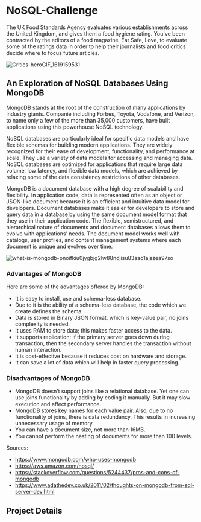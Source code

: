 # NoSQL-Challenge
The UK Food Standards Agency evaluates various establishments across the United Kingdom, and gives them a food hygiene rating. You've been contracted by the editors of a food magazine, Eat Safe, Love, to evaluate some of the ratings data in order to help their journalists and food critics decide where to focus future articles.

![Critics-heroGIF_1619159531](https://user-images.githubusercontent.com/115101031/214083673-5d492180-345c-433b-9feb-aec0638dbdba.gif)

## An Exploration of NoSQL Databases Using MongoDB

MongoDB stands at the root of the construction of many applications by industry giants.  Companie including Forbes, Toyota, Vodafone, and Verizon, to name only a few of the more than 35,000 customers, have built applications using this powerhouse NoSQL technology.

NoSQL databases are particularly ideal for specific data models and have flexible schemas for building modern applications. They are widely recognized for their ease of development, functionality, and performance at scale. They use a variety of data models for accessing and managing data. NoSQL databases are optimized for applications that require large data volume, low latency, and flexible data models, which are achieved by relaxing some of the data consistency restrictions of other databases.

MongoDB is a document database with a high degree of scalability and flexibility.  In application code, data is represented often as an object or JSON-like document because it is an efficient and intuitive data model for developers. Document databases make it easier for developers to store and query data in a database by using the same document model format that they use in their application code. The flexible, semistructured, and hierarchical nature of documents and document databases allows them to evolve with applications’ needs. The document model works well with catalogs, user profiles, and content management systems where each document is unique and evolves over time. 

![what-is-mongodb-pnoifkiu0jygbjg2lw88ndjisu83aao1ajszea97so](https://user-images.githubusercontent.com/115101031/214097830-5b2d634a-cc35-4057-b05d-a151b5163a73.png)

### Advantages of MongoDB
Here are some of the advantages offered by MongoDB:
* It is easy to install, use and schema-less database.
* Due to it is the ability of a schema-less database, the code which we create defines the schema.
* Data is stored in Binary JSON format, which is key-value pair, no joins complexity is needed.
* It uses RAM to store data; this makes faster access to the data.
* It supports replication; if the primary server goes down during transaction, then the secondary server handles the transaction without human interaction.
* It is cost-effective because it reduces cost on hardware and storage.
* It can save a lot of data which will help in faster query processing.

### Disadvantages of MongoDB
* MongoDB doesn’t support joins like a relational database. Yet one can use joins functionality by adding by coding it manually. But it may slow execution and affect performance.
* MongoDB stores key names for each value pair. Also, due to no functionality of joins, there is data redundancy. This results in increasing unnecessary usage of memory.
* You can have a document size, not more than 16MB.
* You cannot perform the nesting of documents for more than 100 levels.


Sources:
* https://www.mongodb.com/who-uses-mongodb
* https://aws.amazon.com/nosql/
* https://stackoverflow.com/questions/5244437/pros-and-cons-of-mongodb
* https://www.adathedev.co.uk/2011/02/thoughts-on-mongodb-from-sql-server-dev.html


## Project Details


